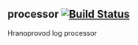 ## processor [![Build Status](https://travis-ci.org/Hranoprovod/processor.svg)](https://travis-ci.org/Hranoprovod/processor)


Hranoprovod log processor

